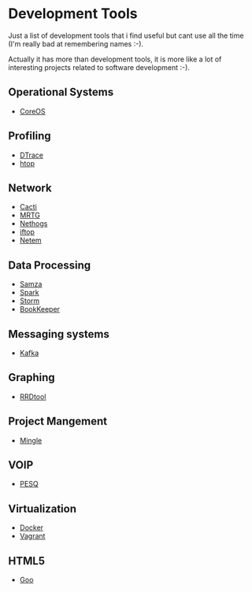 Development Tools
=================

Just a list of development tools that i find useful but cant use all the time (I'm really bad at remembering names :-).

Actually it has more than development tools, it is more like a lot of interesting projects related to software development :-).


## Operational Systems

* [CoreOS](https://coreos.com/)

## Profiling

* [DTrace](http://dtrace.org/blogs/)
* [htop](http://hisham.hm/htop/)

## Network 

* [Cacti](http://www.cacti.net/)
* [MRTG](http://oss.oetiker.ch/mrtg/)
* [Nethogs](http://nethogs.sourceforge.net/)
* [iftop](http://www.ex-parrot.com/~pdw/iftop/)
* [Netem](http://www.linuxfoundation.org/collaborate/workgroups/networking/netem)

## Data Processing

* [Samza](http://samza.incubator.apache.org/)
* [Spark](http://spark.apache.org/)
* [Storm](http://storm.incubator.apache.org/)
* [BookKeeper](http://zookeeper.apache.org/bookkeeper/)


## Messaging systems

* [Kafka](http://kafka.apache.org/)


## Graphing

* [RRDtool](http://oss.oetiker.ch/rrdtool/)


## Project Mangement

* [Mingle](http://getmingle.io/mingle.html)

## VOIP

* [PESQ](http://www.pesq.org/)

## Virtualization

* [Docker](https://www.docker.io/)
* [Vagrant](http://www.vagrantup.com/)


## HTML5

* [Goo](http://www.goocreate.com/)
